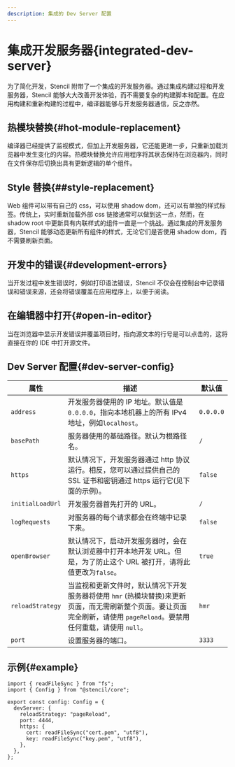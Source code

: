 ```yaml
---
description: 集成的 Dev Server 配置
---
```


# 集成开发服务器{integrated-dev-server}

为了简化开发，Stencil 附带了一个集成的开发服务器。通过集成构建过程和开发服务器，Stencil 能够大大改善开发体验，而不需要复杂的构建脚本和配置。在应用构建和重新构建的过程中，编译器能够与开发服务器通信，反之亦然。

## 热模块替换{#hot-module-replacement}

编译器已经提供了监视模式，但加上开发服务器，它还能更进一步，只重新加载浏览器中发生变化的内容。热模块替换允许应用程序将其状态保持在浏览器内，同时在文件保存后切换出具有更新逻辑的单个组件。

## Style 替换{##style-replacement}

Web 组件可以带有自己的 css，可以使用 shadow dom，还可以有单独的样式标签。传统上，实时重新加载外部 css 链接通常可以做到这一点，然而，在 shadow root 中更新具有内联样式的组件一直是一个挑战。通过集成的开发服务器，Stencil 能够动态更新所有组件的样式，无论它们是否使用 shadow dom，而不需要刷新页面。

## 开发中的错误{#development-errors}

当开发过程中发生错误时，例如打印语法错误，Stencil 不仅会在控制台中记录错误和错误来源，还会将错误覆盖在应用程序上，以便于阅读。

## 在编辑器中打开{#open-in-editor}

当在浏览器中显示开发错误并覆盖项目时，指向源文本的行号是可以点击的，这将直接在你的 IDE 中打开源文件。

## Dev Server 配置{#dev-server-config}

| 属性             | 描述                                                                                                                                                                    | 默认值    |
| ---------------- | ----------------------------------------------------------------------------------------------------------------------------------------------------------------------- | --------- |
| `address`        | 开发服务器使用的 IP 地址。默认值是 `0.0.0.0`，指向本地机器上的所有 IPv4 地址，例如`localhost`。                                                                         | `0.0.0.0` |
| `basePath`       | 服务器使用的基础路径。默认为根路径名。                                                                                                                                  | `/`       |
| `https`          | 默认情况下，开发服务器通过 http 协议运行。相反，您可以通过提供自己的 SSL 证书和密钥通过 https 运行它(见下面的示例)。                                                    | `false`   |
| `initialLoadUrl` | 开发服务器首先打开的 URL。                                                                                                                                              | `/`       |
| `logRequests`    | 对服务器的每个请求都会在终端中记录下来。                                                                                                                                | `false`   |
| `openBrowser`    | 默认情况下，启动开发服务器时，会在默认浏览器中打开本地开发 URL。但是，为了防止这个 URL 被打开，请将此值更改为`false`。                                                  | `true`    |
| `reloadStrategy` | 当监视和更新文件时，默认情况下开发服务器将使用 `hmr` (热模块替换)来更新页面，而无需刷新整个页面。要让页面完全刷新，请使用 `pageReload`。要禁用任何重载，请使用 `null`。 | `hmr`     |
| `port`           | 设置服务器的端口。                                                                                                                                                      | `3333`    |

## 示例{#example}

```tsx
import { readFileSync } from "fs";
import { Config } from "@stencil/core";

export const config: Config = {
  devServer: {
    reloadStrategy: "pageReload",
    port: 4444,
    https: {
      cert: readFileSync("cert.pem", "utf8"),
      key: readFileSync("key.pem", "utf8"),
    },
  },
};
```
